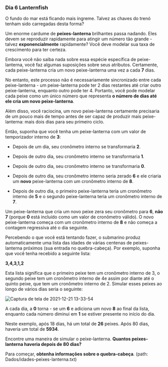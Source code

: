 ### Dia 6 Lanternfish

O fundo do mar está ficando mais íngreme. Talvez as chaves do trenó tenham sido carregadas desta forma?

Um enorme cardume de **peixes-lanterna** brilhantes passa nadando. Eles devem se reproduzir rapidamente para atingir um número tão grande - talvez **exponencialmente** rapidamente? Você deve modelar sua taxa de crescimento para ter certeza.

Embora você não saiba nada sobre essa espécie específica de peixe-lanterna, você faz algumas suposições sobre seus atributos. Certamente, cada peixe-lanterna cria um novo peixe-lanterna uma vez a cada **7** dias.

No entanto, este processo não é necessariamente sincronizado entre cada peixe-lanterna - um peixe-lanterna pode ter 2 dias restantes até criar outro peixe-lanterna, enquanto outro pode ter 4. Portanto, você pode modelar cada peixe como um único número que representa **o número de dias até ele cria um novo peixe-lanterna**.

Além disso, você raciocina, um novo peixe-lanterna certamente precisaria de um pouco mais de tempo antes de ser capaz de produzir mais peixe-lanterna: mais dois dias para seu primeiro ciclo.

Então, suponha que você tenha um peixe-lanterna com um valor de temporizador interno de **3**:

- Depois de um dia, seu cronômetro interno se transformaria **2**.

- Depois de outro dia, seu cronômetro interno se transformaria **1**.

- Depois de outro dia, seu cronômetro interno se transformaria **0**.

- Depois de outro dia, seu cronômetro interno seria zerado **6** e ele criaria um **novo** peixe-lanterna com um cronômetro interno de **8**.

- Depois de outro dia, o primeiro peixe-lanterna teria um cronômetro interno de **5** e o segundo peixe-lanterna teria um cronômetro interno de **7**.

Um peixe-lanterna que cria um novo peixe zera seu cronômetro para **6**, **não 7** (porque **0** está incluído como um valor de cronômetro válido). O novo peixe-lanterna começa com um cronômetro interno de **8** e não começa a contagem regressiva até o dia seguinte.

Percebendo o que você está tentando fazer, o submarino produz automaticamente uma lista das idades de várias centenas de peixes-lanterna próximos (sua entrada no quebra-cabeça). Por exemplo, suponha que você tenha recebido a seguinte lista:

**3,4,3,1,2**

Esta lista significa que o primeiro peixe tem um cronômetro interno de 3, o segundo peixe tem um cronômetro interno de 4e assim por diante até o quinto peixe, que tem um cronômetro interno de 2. Simular esses peixes ao longo de vários dias seria o seguinte:

![Captura de tela de 2021-12-21 13-33-54](https://user-images.githubusercontent.com/57911863/146967601-7f5e58ba-30b8-4e42-baa2-42eaaac2def3.png)

A cada dia, a **0** torna - se um **6** e adiciona um novo **8** ao final da lista, enquanto cada número diminui em **1** se estiver presente no início do dia.

Neste exemplo, após 18 dias, há um total de **26** peixes. Após 80 dias, haveria um total de **5934**.

Encontre uma maneira de simular o peixe-lanterna. **Quantos peixes-lanterna haveria depois de 80 dias?**

Para começar, **obtenha informações sobre o quebra-cabeça**. (path: Dados/idades-peixes-lanterna.txt)
